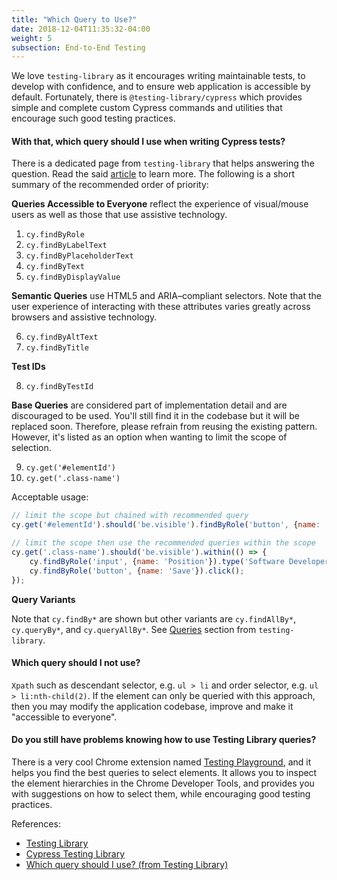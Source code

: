 ```yaml
---
title: "Which Query to Use?"
date: 2018-12-04T11:35:32-04:00
weight: 5
subsection: End-to-End Testing
---
```


We love `testing-library` as it encourages writing maintainable tests, to develop with confidence, and to ensure web application is accessible by default. Fortunately, there is `@testing-library/cypress` which provides simple and complete custom Cypress commands and utilities that encourage such good testing practices.

#### With that, which query should I use when writing Cypress tests?

There is a dedicated page from `testing-library` that helps answering the question. Read the said [article](https://testing-library.com/docs/guide-which-query/) to learn more. The following is a short summary of the recommended order of priority:

__Queries Accessible to Everyone__ reflect the experience of visual/mouse users as well as those that use assistive technology.
1. `cy.findByRole`
2. `cy.findByLabelText`
3. `cy.findByPlaceholderText`
4. `cy.findByText`
5. `cy.findByDisplayValue`

__Semantic Queries__ use HTML5 and ARIA–compliant selectors. Note that the user experience of interacting with these attributes varies greatly across browsers and assistive technology.

6. `cy.findByAltText`
7. `cy.findByTitle`

__Test IDs__

8. `cy.findByTestId`

__Base Queries__ are considered part of implementation detail and are discouraged to be used. You'll still find it in the codebase but it will be replaced soon. Therefore, please refrain from reusing the existing pattern. However, it's listed as an option when wanting to limit the scope of selection.

9. `cy.get('#elementId')`
10. `cy.get('.class-name')`

Acceptable usage:
```javascript
// limit the scope but chained with recommended query
cy.get('#elementId').should('be.visible').findByRole('button', {name: 'Save'}).click();

// limit the scope then use the recommended queries within the scope
cy.get('.class-name').should('be.visible').within(() => {
    cy.findByRole('input', {name: 'Position'}).type('Software Developer');
    cy.findByRole('button', {name: 'Save'}).click();
});
```

__Query Variants__

Note that `cy.findBy*` are shown but other variants are `cy.findAllBy*`, `cy.queryBy*`, and `cy.queryAllBy*`. See [Queries](https://testing-library.com/docs/dom-testing-library/api-queries) section from `testing-library`.

#### Which query should I not use?
`Xpath` such as descendant selector, e.g. `ul > li` and order selector, e.g. `ul > li:nth-child(2)`. If the element can only be queried with this approach, then you may modify the application codebase, improve and make it "accessible to everyone".

#### Do you still have problems knowing how to use Testing Library queries?

There is a very cool Chrome extension named [Testing Playground](https://chrome.google.com/webstore/detail/testing-playground/hejbmebodbijjdhflfknehhcgaklhano/related), and it helps you find the best queries to select elements. It allows you to inspect the element hierarchies in the Chrome Developer Tools, and provides you with suggestions on how to select them, while encouraging good testing practices.

References:
- [Testing Library](https://testing-library.com/)
- [Cypress Testing Library](https://github.com/testing-library/cypress-testing-library#readme)
- [Which query should I use? (from Testing Library)](https://testing-library.com/docs/guide-which-query/)

